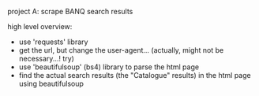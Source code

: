 
project A: scrape BANQ search results

high level overview:
- use 'requests' library
- get the url, but change the user-agent... (actually, might not be
necessary...! try)
- use 'beautifulsoup' (bs4) library to parse the html page
- find the actual search results (the "Catalogue" results) in the html
page using beautifulsoup


